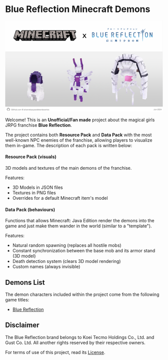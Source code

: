 # Blue Reflection Minecraft Demons

![Blue Reflection Minecraft Cover](src/img/manual/BlueReflectionMinecraftCover.png)

Welcome! This is an **Unofficial/Fan made** project about the magical girls JRPG franchise **Blue Reflection**.

The project contains both **Resource Pack** and **Data Pack** with the most well-known NPC enemies of the franchise, allowing players to visualize them in-game. The description of each pack is written below:

#### Resource Pack (visuals)

3D models and textures of the main demons of the franchise.

Features:
- 3D Models in JSON files
- Textures in PNG files
- Overrides for a default Minecraft item's model

#### Data Pack (behaviours)

Functions that allows Minecraft: Java Edition render the demons into the game and just make them wander in the world (similar to a "template").

Features:
- Natural random spawning (replaces all hostile mobs)
- Constant synchronization between the base mob and its armor stand (3D model)
- Death detection system (clears 3D model rendering)
- Custom names (always invisible)

## Demons List

The demon characters included within the project come from the following game titles:

- [Blue Reflection](/src/BlueReflection.md)

## Disclaimer

The Blue Reflection brand belongs to Koei Tecmo Holdings Co., Ltd. and Gust Co. Ltd. All another rights reserved by their respective owners.

For terms of use of this project, read its [License](/LICENSE).
